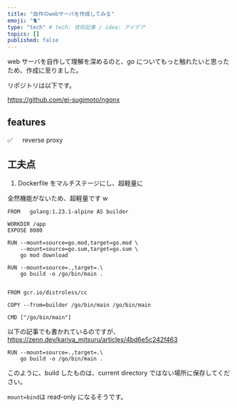 ```yaml
---
title: "自作のwebサーバを作成してみる"
emoji: "🐈"
type: "tech" # tech: 技術記事 / idea: アイデア
topics: []
published: false
---
```


web サーバを自作して理解を深めるのと、go についてもっと触れたいと思ったため、作成に至りました。

リポジトリは以下です。

<https://github.com/ei-sugimoto/ngonx>

## features

✅ 　 reverse proxy

## 工夫点

1. Dockerfile をマルチステージにし、超軽量に

全然機能がないため、超軽量です w

```Docker
FROM   golang:1.23.1-alpine AS builder

WORKDIR /app
EXPOSE 8080

RUN --mount=source=go.mod,target=go.mod \
    --mount=source=go.sum,target=go.sum \
    go mod download

RUN --mount=source=.,target=.\
    go build -o /go/bin/main .


FROM gcr.io/distroless/cc

COPY --from=builder /go/bin/main /go/bin/main

CMD ["/go/bin/main"]
```

以下の記事でも書かれているのですが、
<https://zenn.dev/kariya_mitsuru/articles/4bd6e5c242f463>

```Docker
RUN --mount=source=.,target=.\
    go build -o /go/bin/main .
```

このように、build したものは、current directory ではない場所に保存してください。

`mount=bind`は read-only になるそうです。
